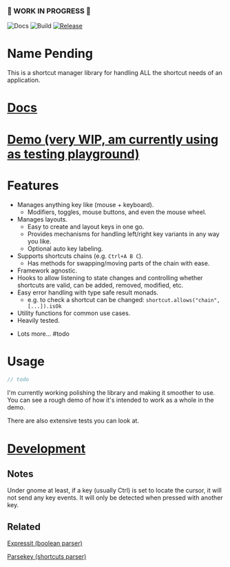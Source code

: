 ### 🚧 WORK IN PROGRESS 🚧


![Docs](https://github.com/alanscodelog/shortcuts-manager/workflows/Docs/badge.svg)
![Build](https://github.com/alanscodelog/shortcuts-manager/workflows/Build/badge.svg)
[![Release](https://github.com/alanscodelog/shortcuts-manager/workflows/Release/badge.svg)](https://www.npmjs.com/package/shortcuts-manager)

# Name Pending

This is a shortcut manager library for handling ALL the shortcut needs of an application.

# [Docs](https://alanscodelog.github.io/shortcuts-manager)

# [Demo (very WIP, am currently using as testing playground)](https://alanscodelog.github.io/shortcuts-manager/demo)

# Features
- Manages anything key like (mouse + keyboard).
	- Modifiers, toggles, mouse buttons, and even the mouse wheel.
- Manages layouts. 
	- Easy to create and layout keys in one go.
	- Provides mechanisms for handling left/right key variants in any way you like.
	- Optional auto key labeling.
- Supports shortcuts chains (e.g. `Ctrl+A B C`).
	- Has methods for swapping/moving parts of the chain with ease.
- Framework agnostic.
- Hooks to allow listening to state changes and controlling whether shortcuts are valid, can be added, removed, modified, etc. 
- Easy error handling with type safe result monads.
	- e.g. to check a shortcut can be changed: `shortcut.allows("chain", [...]).isOk`
- Utility functions for common use cases.
- Heavily tested. 
<!-- - Plugable and highly flexible. -->
- Lots more... #todo

# Usage

```ts
// todo
```

I'm currently working polishing the library and making it smoother to use. You can see a rough demo of how it's intended to work as a whole in the demo. 

There are also extensive tests you can look at.

# [Development](./docs-src/DEVELOPMENT.md)


## Notes

Under gnome at least, if a key (usually Ctrl) is set to locate the cursor, it will not send any key events. It will only be detected when pressed with another key.

## Related

[Expressit (boolean parser)](https://github.com/alanscodelog/expressit)

[Parsekey (shortcuts parser)](https://github.com/alanscodelog/parsekey)

